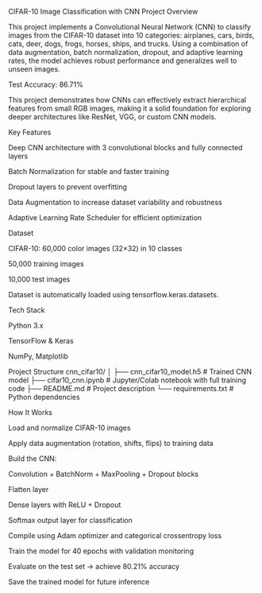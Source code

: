 CIFAR-10 Image Classification with CNN
Project Overview

This project implements a Convolutional Neural Network (CNN) to classify images from the CIFAR-10 dataset into 10 categories: airplanes, cars, birds, cats, deer, dogs, frogs, horses, ships, and trucks. Using a combination of data augmentation, batch normalization, dropout, and adaptive learning rates, the model achieves robust performance and generalizes well to unseen images.

Test Accuracy: 86.71%

This project demonstrates how CNNs can effectively extract hierarchical features from small RGB images, making it a solid foundation for exploring deeper architectures like ResNet, VGG, or custom CNN models.

Key Features

Deep CNN architecture with 3 convolutional blocks and fully connected layers

Batch Normalization for stable and faster training

Dropout layers to prevent overfitting

Data Augmentation to increase dataset variability and robustness

Adaptive Learning Rate Scheduler for efficient optimization

Dataset

CIFAR-10: 60,000 color images (32×32) in 10 classes

50,000 training images

10,000 test images

Dataset is automatically loaded using tensorflow.keras.datasets.

Tech Stack

Python 3.x

TensorFlow & Keras

NumPy, Matplotlib

Project Structure
cnn_cifar10/
│
├── cnn_cifar10_model.h5       # Trained CNN model
├── cifar10_cnn.ipynb          # Jupyter/Colab notebook with full training code
├── README.md                  # Project description
└── requirements.txt           # Python dependencies

How It Works

Load and normalize CIFAR-10 images

Apply data augmentation (rotation, shifts, flips) to training data

Build the CNN:

Convolution + BatchNorm + MaxPooling + Dropout blocks

Flatten layer

Dense layers with ReLU + Dropout

Softmax output layer for classification

Compile using Adam optimizer and categorical crossentropy loss

Train the model for 40 epochs with validation monitoring

Evaluate on the test set → achieve 80.21% accuracy

Save the trained model for future inference
